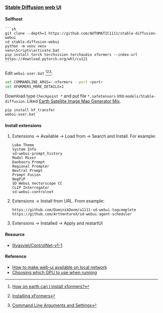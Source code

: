 ### [Stable Diffusion web UI](https://github.com/AUTOMATIC1111/stable-diffusion-webui)

#### Selfhost

````{tab} From source [^1]
```sh
git clone --depth=1 https://github.com/AUTOMATIC1111/stable-diffusion-webui
cd stable-diffusion-webui
python -m venv venv
venv\Scripts\activate.bat
pip install torch torchvision torchaudio xformers --index-url https://download.pytorch.org/whl/cu121
```
````

Edit `webui-user.bat` [^2][^3][^4]:

```sh
set COMMANDLINE_ARGS=--xformers --port <port>
set XFORMERS_MORE_DETAILS=1
```

Download type `Checkpoint *` and put file `*.safetensors` into `models/Stable-diffusion`. Liked [Earth Satellite Image Map Generator Mix](https://civitai.com/models/18022/earth-satellite-image-map-generator-mix).

```sh
pip install hf_transfer
webui-user.bat
```
#### Install extensions

1. Extensions → Available → Load from → Search and Install. For example:
	```
	Lobe Theme
	System Info
	sd-webui-prompt_history
	Model Mixer
	Danbooru Prompt
	Regional Prompter
	Neutral Prompt
	Prompt Fusion
	NegPiP
	SD Webui Vectorscope CC
	CLIP Interrogator
	sd-webui-controlnet
	```

2. Extensions → Install from URL. From example:
	```
	https://github.com/DominikDoom/a1111-sd-webui-tagcomplete
	https://github.com/ArtVentureX/sd-webui-agent-scheduler
	```

3. Extensions → Installed → Apply and restartUI

#### Resource

- [lllyasviel/ControlNet-v1-1](https://huggingface.co/lllyasviel/ControlNet-v1-1)

#### Reference

- [How to make web-ui available on local network](https://github.com/AUTOMATIC1111/stable-diffusion-webui/discussions/6589)
- [Choosing which GPU to use when running](https://github.com/AUTOMATIC1111/stable-diffusion-webui/issues/1561)

[^1]: [Manual Installation](https://github.com/AUTOMATIC1111/stable-diffusion-webui/wiki/Install-and-Run-on-NVidia-GPUs#manual-installation)
[^2]: [How on earth can I install xformers?](https://github.com/AUTOMATIC1111/stable-diffusion-webui/discussions/9802#discussioncomment-5894895)
[^3]: [Installing xFormers](https://github.com/facebookresearch/xformers#installing-xformers)
[^4]: [Command Line Arguments and Settings](https://github.com/AUTOMATIC1111/stable-diffusion-webui/wiki/Command-Line-Arguments-and-Settings)